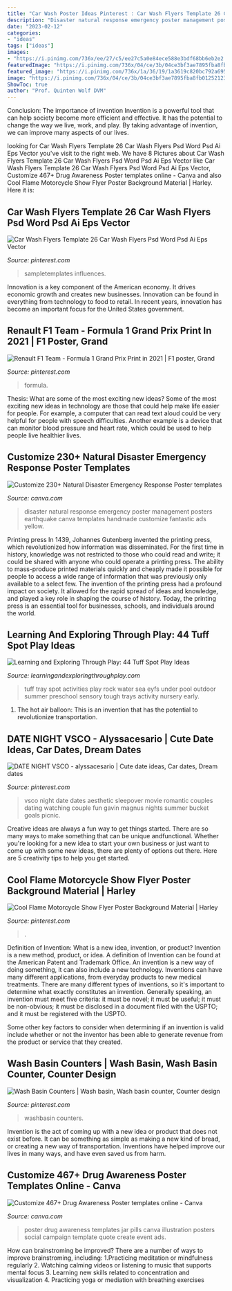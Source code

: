 ```yaml
---
title: "Car Wash Poster Ideas Pinterest : Car Wash Flyers Template 26 Car Wash Flyers Psd Word Psd Ai Eps Vector"
description: "Disaster natural response emergency poster management posters earthquake canva templates handmade customize fantastic ads yellow"
date: "2023-02-12"
categories:
- "ideas"
tags: ["ideas"]
images:
- "https://i.pinimg.com/736x/ee/27/c5/ee27c5a0e84ece588e3bdf68bb6eb2e2.jpg"
featuredImage: "https://i.pinimg.com/736x/04/ce/3b/04ce3bf3ae7895fba8fb01252123fec2.jpg"
featured_image: "https://i.pinimg.com/736x/1a/36/19/1a3619c820bc792a6956fc69c61aa6ac.jpg"
image: "https://i.pinimg.com/736x/04/ce/3b/04ce3bf3ae7895fba8fb01252123fec2.jpg"
ShowToc: true
author: "Prof. Quinten Wolf DVM"
---
```



Conclusion: The importance of invention
Invention is a powerful tool that can help society become more efficient and effective. It has the potential to change the way we live, work, and play. By taking advantage of invention, we can improve many aspects of our lives.

	

		
looking for Car Wash Flyers Template 26 Car Wash Flyers Psd Word Psd Ai Eps Vector you've visit to the right web. We have 8 Pictures about Car Wash Flyers Template 26 Car Wash Flyers Psd Word Psd Ai Eps Vector like Car Wash Flyers Template 26 Car Wash Flyers Psd Word Psd Ai Eps Vector, Customize 467+ Drug Awareness Poster templates online - Canva and also Cool Flame Motorcycle Show Flyer Poster Background Material | Harley. Here it is:
		
    
## Car Wash Flyers Template 26 Car Wash Flyers Psd Word Psd Ai Eps Vector

<img loading=lazy src="https://i.pinimg.com/736x/a5/8a/f1/a58af1576f0ceb0ce77b87e266ffa571.jpg" onerror="this.onerror=null;this.src='https://tse4.mm.bing.net/th?id=OIP.sCrOKfmjuukhYcyoxXOLiwHaJe&amp;pid=15.1';" alt="Car Wash Flyers Template 26 Car Wash Flyers Psd Word Psd Ai Eps Vector">

_Source: pinterest.com_

>sampletemplates influences. 

	

Innovation is a key component of the American economy. It drives economic growth and creates new businesses. Innovation can be found in everything from technology to food to retail. In recent years, innovation has become an important focus for the United States government.

    
## Renault F1 Team - Formula 1 Grand Prix Print In 2021 | F1 Poster, Grand

<img loading=lazy src="https://i.pinimg.com/736x/04/ce/3b/04ce3bf3ae7895fba8fb01252123fec2.jpg" onerror="this.onerror=null;this.src='https://tse4.mm.bing.net/th?id=OIP.2ADZSVbCxRz6NSIUO57-CgHaKX&amp;pid=15.1';" alt="Renault F1 Team - Formula 1 Grand Prix Print in 2021 | F1 poster, Grand">

_Source: pinterest.com_

>formula. 

	

Thesis: What are some of the most exciting new ideas?
Some of the most exciting new ideas in technology are those that could help make life easier for people. For example, a computer that can read text aloud could be very helpful for people with speech difficulties. Another example is a device that can monitor blood pressure and heart rate, which could be used to help people live healthier lives.

    
## Customize 230+ Natural Disaster Emergency Response Poster Templates

<img loading=lazy src="https://marketplace.canva.com/MACPQ6qOQLQ/2/0/thumbnail_large/canva-yellow-photo-natural-disaster-emergency-response-poster-MACPQ6qOQLQ.jpg" onerror="this.onerror=null;this.src='https://tse3.mm.bing.net/th?id=OIP.GDGMVGOLNGE7F70UeV-alQAAAA&amp;pid=15.1';" alt="Customize 230+ Natural Disaster Emergency Response Poster templates">

_Source: canva.com_

>disaster natural response emergency poster management posters earthquake canva templates handmade customize fantastic ads yellow. 

	

Printing press
In 1439, Johannes Gutenberg invented the printing press, which revolutionized how information was disseminated. For the first time in history, knowledge was not restricted to those who could read and write; it could be shared with anyone who could operate a printing press. The ability to mass-produce printed materials quickly and cheaply made it possible for people to access a wide range of information that was previously only available to a select few.
The invention of the printing press had a profound impact on society. It allowed for the rapid spread of ideas and knowledge, and played a key role in shaping the course of history. Today, the printing press is an essential tool for businesses, schools, and individuals around the world.

    
## Learning And Exploring Through Play: 44 Tuff Spot Play Ideas

<img loading=lazy src="https://s-media-cache-ak0.pinimg.com/originals/3e/7a/ee/3e7aee7350cc51d13c552a4f7a37c2c2.jpg" onerror="this.onerror=null;this.src='https://tse4.mm.bing.net/th?id=OIP.m8_nDjhKjahLBnO26o7eGAHaGQ&amp;pid=15.1';" alt="Learning and Exploring Through Play: 44 Tuff Spot Play Ideas">

_Source: learningandexploringthroughplay.com_

>tuff tray spot activities play rock water sea eyfs under pool outdoor summer preschool sensory tough trays activity nursery early. 

	

1. The hot air balloon: This is an invention that has the potential to revolutionize transportation.

    
## DATE NIGHT VSCO - Alyssacesario | Cute Date Ideas, Car Dates, Dream Dates

<img loading=lazy src="https://i.pinimg.com/736x/20/b9/70/20b970c99ef816391fbb483701203786.jpg" onerror="this.onerror=null;this.src='https://tse2.mm.bing.net/th?id=OIP.KbFVpMseqjoJxJRv4vc0DwHaJ4&amp;pid=15.1';" alt="DATE NIGHT VSCO - alyssacesario | Cute date ideas, Car dates, Dream dates">

_Source: pinterest.com_

>vsco night date dates aesthetic sleepover movie romantic couples dating watching couple fun gavin magnus nights summer bucket goals picnic. 

	

Creative ideas are always a fun way to get things started. There are so many ways to make something that can be unique andfunctional. Whether you're looking for a new idea to start your own business or just want to come up with some new ideas, there are plenty of options out there. Here are 5 creativity tips to help you get started.

    
## Cool Flame Motorcycle Show Flyer Poster Background Material | Harley

<img loading=lazy src="https://i.pinimg.com/736x/1a/36/19/1a3619c820bc792a6956fc69c61aa6ac.jpg" onerror="this.onerror=null;this.src='https://tse3.mm.bing.net/th?id=OIP.0mJQgDatQnXQfjAOJauumwHaLF&amp;pid=15.1';" alt="Cool Flame Motorcycle Show Flyer Poster Background Material | Harley">

_Source: pinterest.com_

>. 

	

Definition of Invention: What is a new idea, invention, or product?
Invention is a new method, product, or idea. A definition of Invention can be found at the American Patent and Trademark Office. An invention is a new way of doing something, it can also include a new technology. Inventions can have many different applications, from everyday products to new medical treatments. 
There are many different types of inventions, so it's important to determine what exactly constitutes an invention. Generally speaking, an invention must meet five criteria: it must be novel; it must be useful; it must be non-obvious; it must be disclosed in a document filed with the USPTO; and it must be registered with the USPTO. 

Some other key factors to consider when determining if an invention is valid include whether or not the inventor has been able to generate revenue from the product or service that they created.

    
## Wash Basin Counters | Wash Basin, Wash Basin Counter, Counter Design

<img loading=lazy src="https://i.pinimg.com/736x/ee/27/c5/ee27c5a0e84ece588e3bdf68bb6eb2e2.jpg" onerror="this.onerror=null;this.src='https://tse3.mm.bing.net/th?id=OIP.4bRvnZQFuO16of4r6iqBLAHaLG&amp;pid=15.1';" alt="Wash Basin Counters | Wash basin, Wash basin counter, Counter design">

_Source: pinterest.com_

>washbasin counters. 

	

Invention is the act of coming up with a new idea or product that does not exist before. It can be something as simple as making a new kind of bread, or creating a new way of transportation. Inventions have helped improve our lives in many ways, and have even saved us from harm.

    
## Customize 467+ Drug Awareness Poster Templates Online - Canva

<img loading=lazy src="https://marketplace.canva.com/MADLhVIL9dI/1/0/thumbnail_large-1/canva-jar-of-pills-illustration-drug-awareness-poster-MADLhVIL9dI.jpg" onerror="this.onerror=null;this.src='https://tse4.mm.bing.net/th?id=OIP.rMcYlIMecEGOzLpBNYHdZQAAAA&amp;pid=15.1';" alt="Customize 467+ Drug Awareness Poster templates online - Canva">

_Source: canva.com_

>poster drug awareness templates jar pills canva illustration posters social campaign template quote create event ads. 

	

How can brainstroming be improved?
There are a number of ways to improve brainstroming, including: 
1.Practicing meditation or mindfulness regularly 
2. Watching calming videos or listening to music that supports mental focus 
3. Learning new skills related to concentration and visualization 
4. Practicing yoga or mediation with breathing exercises 


